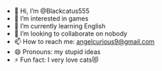 - 👋 Hi, I’m @Blackcatus555
- 👀 I’m interested in games
- 🌱 I’m currently learning English 
- 💞️ I’m looking to collaborate on nobody
- 📫 How to reach me: angelcurious9@gmail.com
- 😄 Pronouns: my stupid ideas
- ⚡ Fun fact: I very love cats😻

<!---
Blackcatus555/b@cat is a ✨ special ✨ repository because its `README.md` (this file) appears on your GitHub profile.
You can click the Preview link to take a look at your changes.
--->
